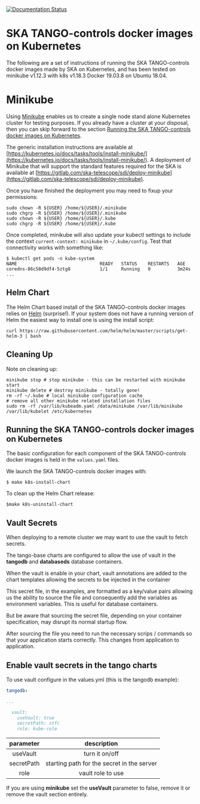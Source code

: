 

[![Documentation Status](https://readthedocs.org/projects/ska-tango-imagesges/badge/?version=latest)](https://developer.skatelescope.org/projecska-tango-imagesimages/en/latest/?badge=latest)


SKA TANGO-controls docker images on Kubernetes
==============================================

The following are a set of instructions of running the SKA TANGO-controls docker images made by SKA on Kubernetes, and has been tested on minikube v1.12.3 with k8s v1.18.3 Docker 19.03.8 on Ubuntu 18.04.

Minikube
========

Using [Minikube](https://kubernetes.io/docs/getting-started-guides/minikube/) enables us to create a single node stand alone Kubernetes cluster for testing purposes.  If you already have a cluster at your disposal, then you can skip forward to the section [Running the SKA TANGO-controls docker images on Kubernetes](#running-the-ska-tango-controls-docker-images-on-kubernetes).

The generic installation instructions are available at [https://kubernetes.io/docs/tasks/tools/install-minikube/](https://kubernetes.io/docs/tasks/tools/install-minikube/). A deployment of Minikube that will support the standard features required for the SKA is available at [https://gitlab.com/ska-telescope/sdi/deploy-minikube](https://gitlab.com/ska-telescope/sdi/deploy-minikube).

Once you have finished the deployment you may need to fixup your permissions:
```
sudo chown -R ${USER} /home/${USER}/.minikube
sudo chgrp -R ${USER} /home/${USER}/.minikube
sudo chown -R ${USER} /home/${USER}/.kube
sudo chgrp -R ${USER} /home/${USER}/.kube
```

Once completed, minikube will also update your kubectl settings to include the context `current-context: minikube` in `~/.kube/config`.  Test that connectivity works with something like:
```
$ kubectl get pods -n kube-system
NAME                               READY   STATUS    RESTARTS   AGE
coredns-86c58d9df4-5ztg8           1/1     Running   0          3m24s
...
```

Helm Chart
----------

The Helm Chart based install of the SKA TANGO-controls docker images relies on [Helm](https://docs.helm.sh/using_helm/#installing-helm) (surprise!).  If your system does not have a running version of Helm the easiest way to install one is using the install script:
```
curl https://raw.githubusercontent.com/helm/helm/master/scripts/get-helm-3 | bash
```

Cleaning Up
-----------

Note on cleaning up:
```
minikube stop # stop minikube - this can be restarted with minikube start
minikube delete # destroy minikube - totally gone!
rm -rf ~/.kube # local minikube configuration cache
# remove all other minikube related installation files
sudo rm -rf /var/lib/kubeadm.yaml /data/minikube /var/lib/minikube /var/lib/kubelet /etc/kubernetes
```
Running the SKA TANGO-controls docker images on Kubernetes
----------------------------------------------------------
The basic configuration for each component of the SKA TANGO-controls docker images is held in the `values.yaml` files.

We launch the SKA TANGO-controls docker images with:
```
$ make k8s-install-chart
```

To clean up the Helm Chart release:
```
$make k8s-uninstall-chart
```

Vault Secrets
-------------

When deploying to a remote cluster we may want to use the vault to fetch secrets.

The tango-base charts are configured to allow the use of vault in the **tangodb** and **databaseds** database containers.

When the vault is enable in your chart, vault annotations are added to the chart templates  allowing the secrets to be injected in the container

This secret file, in the examples, are formatted as a key/value pairs allowing us the ability to source the file and consequently add the variables as environment variables. This is useful for database containers.

But be aware that sourcing the secret file, depending on your container specification, may disrupt its normal startup flow.

After sourcing the file you need to run the necessary scrips / commands so that your application starts correctly. This changes from application to application.


Enable vault secrets in the tango charts
-------------------------------------

To use vault configure in the values.yml (this is the tangodb example):

```yaml
tangodb:

...

  vault:
    useVault: true
    secretPath: stfc
    role: kube-role    
```

**parameter**|**description**
:-----:|:-----:
useVault| turn it on/off
secretPath| starting path for the secret in the server
role| vault role to use

If you are using **minikube** set the **useVault** parameter to false, remove it or remove the vault section entirely.

